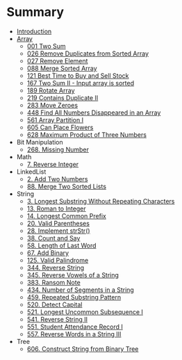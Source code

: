 # Summary

* [Introduction](README.md)
* [Array](array.md)
  * [001 Two Sum](/problems/001-two-sum.md)
  * [026 Remove Duplicates from Sorted Array](/problems/026-remove-duplicates-from-sorted-array.md)
  * [027 Remove Element](/problems/027-remove-element.md)
  * [088 Merge Sorted Array](/problems/088-merge-sorted-array.md)
  * [121 Best Time to Buy and Sell Stock](/problems/121-best-time-to-buy-and-sell-stock.md)
  * [167 Two Sum II - Input array is sorted](/problems/167-two-sum-II-input-array-is-sorted.md)
  * [189 Rotate Array](/problems/189-rotate-array.md)
  * [219 Contains Duplicate II](/problems/219-contains-duplicate-II.md)
  * [283 Move Zeroes](/problems/283-move-zeroes.md)
  * [448 Find All Numbers Disappeared in an Array](/problems/448-find-all-numbers-disappeared-in-an-array.md)
  * [561 Array Partition I](/problems/561-array-partition-I.md)
  * [605 Can Place Flowers](/problems/605-can-place-flowers.md)
  * [628 Maximum Product of Three Numbers](/problems/628-maximum-product-of-three-numbers.md)
* Bit Manipulation
  * [268. Missing Number](/problems/268.missing-number.md)
* Math
  * [7. Reverse Integer](/problems/7.reverse-integer.md)
* LinkedList
  * [2. Add Two Numbers](/problems/2.add-two-numbers.md)
  * [88. Merge Two Sorted Lists](/problems/88.merge-sorted-array.md)
* String
  * [3. Longest Substring Without Repeating Characters](/problems/3.longest-substring-without-repeating-characters.md)
  * [13. Roman to Integer](/problems/13.roman-to-integer.md)
  * [14. Longest Common Prefix](/problems/14.longest-common-prefix.md)
  * [20. Valid Parentheses](/problems/20.valid-parentheses.md)
  * [28. Implement strStr\(\)](/problems/28.implement-strstr.md)
  * [38. Count and Say](/problems/38.count-and-say.md)
  * [58. Length of Last Word](/problems/58.length-of-last-word.md)
  * [67. Add Binary](/problems/67.add-binary.md)
  * [125. Valid Palindrome](/problems/125.valid-palindrome.md)
  * [344. Reverse String](/problems/344.reverse-string.md)
  * [345. Reverse Vowels of a String](/problems/345.reverse-vowels-of-a-string.md)
  * [383. Ransom Note](/problems/383.ransom-note.md)
  * [434. Number of Segments in a String](/problems/434.number-of-segments-in-a-string.md)
  * [459. Repeated Substring Pattern](/problems/459.repeated-substring-pattern.md)
  * [520. Detect Capital](/problems/520.detect-capital.md)
  * [521. Longest Uncommon Subsequence I](/problems/521.longest-uncommon-subsequence-I.md)
  * [541. Reverse String II](/problems/541.reverse-string-II.md)
  * [551. Student Attendance Record I](/problems/551.student-attendance-record-I.md)
  * [557. Reverse Words in a String III](/problems/557.reverse-words-in-a-string-III.md)
* Tree
  * [606. Construct String from Binary Tree](/problems/606.construct-string-from-binary-tree.md)



